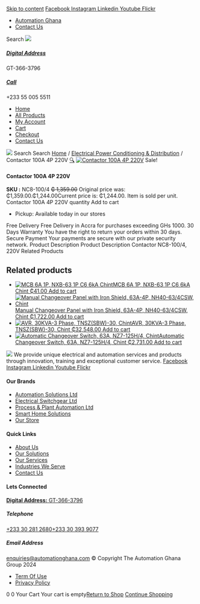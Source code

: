 [Skip to content](https://store.automationghana.com/product/contactor-100a-4p-220v/#content)
[ Facebook ](https://www.facebook.com/automationgh/) [ Instagram ](https://www.instagram.com/automationgh/) [ Linkedin ](https://www.linkedin.com/company/the-automation-ghana-limited/) [ Youtube ](https://www.youtube.com/channel/UCurrRDUSm5oIW39VXjn1u0w) [ Flickr ](https://www.flickr.com/photos/181794037@N07/)
  * [ Automation Ghana ](https://automationghana.com)
  * [ Contact Us ](https://store.automationghana.com/contact/)


Search
[ ![](https://store.automationghana.com/wp-content/uploads/2024/04/Website-TAGG-Logo-BLUE.png) ](https://store.automationghana.com/)
[ ](https://maps.app.goo.gl/m4xeaagWCNbLk4jM6)
#####  [ Digital Address ](https://maps.app.goo.gl/m4xeaagWCNbLk4jM6)
GT-366-3796 
[ ](tel:+233550055511)
#####  [ Call ](tel:+233550055511)
+233 55 005 5511 
  * [Home](https://store.automationghana.com/)
  * [All Products](https://store.automationghana.com/shop/)
  * [My Account](https://store.automationghana.com/my-account/)
  * [Cart](https://store.automationghana.com/cart/)
  * [Checkout](https://store.automationghana.com/checkout/)
  * [Contact Us](https://store.automationghana.com/contact/)


[![](https://store.automationghana.com/wp-content/uploads/2024/04/AutomationGhana_logo_white.png)](https://store.automationghana.com)
Search
Search
[Home](https://store.automationghana.com) / [Electrical Power Conditioning & Distribution](https://store.automationghana.com/product-category/electrical-power-distribution/) / Contactor 100A 4P 220V
[🔍](https://store.automationghana.com/product/contactor-100a-4p-220v/)
[![Contactor 100A 4P 220V](https://store.automationghana.com/wp-content/uploads/2021/04/Contactor-NC8-100_4.jpg)](https://store.automationghana.com/wp-content/uploads/2021/04/Contactor-NC8-100_4.jpg)
Sale!
####  Contactor 100A 4P 220V 
**SKU :** NC8-100/4 
~~₵ 1,359.00~~ Original price was: ₵1,359.00.₵1,244.00Current price is: ₵1,244.00.
Item is sold per unit.
Contactor 100A 4P 220V quantity
Add to cart
  * Pickup: Available today in our stores


Free Delivery 
Free Delivery in Accra for purchases exceeding GHs 1000. 
30 Days Warranty 
You have the right to return your orders within 30 days. 
Secure Payment 
Your payments are secure with our private security network. 
Product Description
Product Description
Contactor NC8-100/4, 220V 
Related Products 
## Related products
  * [![MCB 6A 1P, NXB-63 1P C6 6kA Chint](https://store.automationghana.com/wp-content/uploads/2020/04/NXB-63-1P-C6-6KA-300x300.jpg)MCB 6A 1P, NXB-63 1P C6 6kA Chint ₵41.00 ](https://store.automationghana.com/product/mcb-nxb-63-1p-c6-6ka-chint/)
[Add to cart](https://store.automationghana.com/product/contactor-100a-4p-220v/?add-to-cart=1781)
  * [![Manual Changeover Panel with Iron Shield, 63A-4P, NH40-63/4CSW, Chint](https://store.automationghana.com/wp-content/uploads/2019/12/AUTOMATIC-TRANSFER-SWITCH-1-300x300.jpg)Manual Changeover Panel with Iron Shield, 63A-4P, NH40-63/4CSW, Chint ₵1,722.00 ](https://store.automationghana.com/product/manual-changeover-panel-nh40-63-4csw-enc-bar-chint/)
[Add to cart](https://store.automationghana.com/product/contactor-100a-4p-220v/?add-to-cart=1758)
  * [![AVR, 30KVA-3 Phase, TNSZ\(SBW\)-30, Chint](https://store.automationghana.com/wp-content/uploads/2020/04/TNSZSBW-30-300x300.jpg)AVR, 30KVA-3 Phase, TNSZ(SBW)-30, Chint ₵32,548.00 ](https://store.automationghana.com/product/avr-tnszsbw-30-chint/)
[Add to cart](https://store.automationghana.com/product/contactor-100a-4p-220v/?add-to-cart=1639)
  * [![Automatic Changeover Switch, 63A, NZ7-125H/4, Chint](https://store.automationghana.com/wp-content/uploads/2020/04/automatic-changeover.jpg)Automatic Changeover Switch, 63A, NZ7-125H/4, Chint ₵2,731.00 ](https://store.automationghana.com/product/automatic-changeover-switch-nz7-125h-4-63a-chint/)
[Add to cart](https://store.automationghana.com/product/contactor-100a-4p-220v/?add-to-cart=1627)


![](https://store.automationghana.com/wp-content/uploads/2024/04/AutomationGhana_logo_white.png)
We provide unique electrical and automation services and products through innovation, training and exceptional customer service.
[ Facebook ](https://www.facebook.com/automationgh/) [ Instagram ](https://www.instagram.com/automationgh/) [ Linkedin ](https://www.linkedin.com/company/the-automation-ghana-limited/) [ Youtube ](https://www.youtube.com/channel/UCurrRDUSm5oIW39VXjn1u0w) [ Flickr ](https://www.flickr.com/photos/181794037@N07/)
#### Our Brands
  * [ Automation Solutions Ltd ](https://store.automationghana.com/product/contactor-100a-4p-220v/)
  * [ Electrical Switchgear Ltd ](https://store.automationghana.com/product/contactor-100a-4p-220v/)
  * [ Process & Plant Automation Ltd ](https://store.automationghana.com/product/contactor-100a-4p-220v/)
  * [ Smart Home Solutions ](https://store.automationghana.com/product/contactor-100a-4p-220v/)
  * [ Our Store ](https://store.automationghana.com/product/contactor-100a-4p-220v/)


#### Quick Links
  * [ About Us ](https://store.automationghana.com/product/contactor-100a-4p-220v/)
  * [ Our Solutions ](https://store.automationghana.com/product/contactor-100a-4p-220v/)
  * [ Our Services ](https://store.automationghana.com/product/contactor-100a-4p-220v/)
  * [ Industries We Serve ](https://store.automationghana.com/product/contactor-100a-4p-220v/)
  * [ Contact Us ](https://store.automationghana.com/product/contactor-100a-4p-220v/)


#### Lets Connected
[**Digital Address:** GT-366-3796](https://maps.app.goo.gl/m4xeaagWCNbLk4jM6)
#####  Telephone 
[ +233 30 281 2680](tel:+233302812680)[+233 30 393 9077](https://store.automationghana.com/product/contactor-100a-4p-220v/+233303939077)
#####  Email Address 
enquiries@automationghana.com 
© Copyright The Automation Ghana Group 2024
  * [ Term Of Use ](https://store.automationghana.com/product/contactor-100a-4p-220v/)
  * [ Privacy Policy ](https://store.automationghana.com/product/contactor-100a-4p-220v/)


0
0
Your Cart
Your cart is empty[Return to Shop](https://store.automationghana.com/shop/)
[Continue Shopping](https://store.automationghana.com/product/contactor-100a-4p-220v/)
